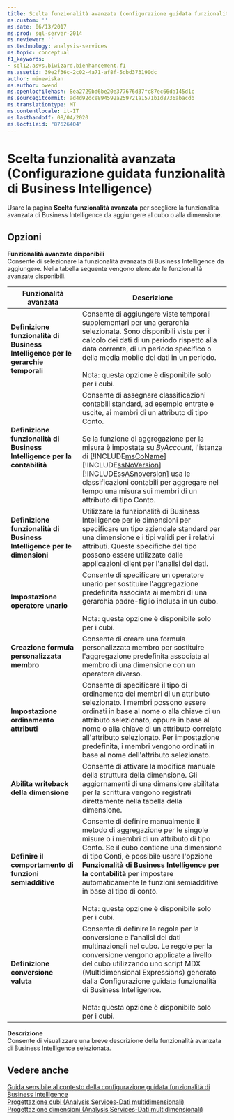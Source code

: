 ```yaml
---
title: Scelta funzionalità avanzata (configurazione guidata funzionalità di Business Intelligence) | Microsoft Docs
ms.custom: ''
ms.date: 06/13/2017
ms.prod: sql-server-2014
ms.reviewer: ''
ms.technology: analysis-services
ms.topic: conceptual
f1_keywords:
- sql12.asvs.biwizard.bienhancement.f1
ms.assetid: 39e2f36c-2c02-4a71-af8f-5dbd373190dc
author: minewiskan
ms.author: owend
ms.openlocfilehash: 8ea2729bd6be20e377676d37fc87ec66da145d1c
ms.sourcegitcommit: ad4d92dce894592a259721a1571b1d8736abacdb
ms.translationtype: MT
ms.contentlocale: it-IT
ms.lasthandoff: 08/04/2020
ms.locfileid: "87626404"
---
```

# <a name="choose-enhancement-business-intelligence-wizard"></a>Scelta funzionalità avanzata (Configurazione guidata funzionalità di Business Intelligence)
  Usare la pagina **Scelta funzionalità avanzata** per scegliere la funzionalità avanzata di Business Intelligence da aggiungere al cubo o alla dimensione.  
  
## <a name="options"></a>Opzioni  
 **Funzionalità avanzate disponibili**  
 Consente di selezionare la funzionalità avanzata di Business Intelligence da aggiungere. Nella tabella seguente vengono elencate le funzionalità avanzate disponibili.  
  
|Funzionalità avanzata|Descrizione|  
|-----------------|-----------------|  
|**Definizione funzionalità di Business Intelligence per le gerarchie temporali**|Consente di aggiungere viste temporali supplementari per una gerarchia selezionata. Sono disponibili viste per il calcolo dei dati di un periodo rispetto alla data corrente, di un periodo specifico o della media mobile dei dati in un periodo.<br /><br /> Nota: questa opzione è disponibile solo per i cubi.|  
|**Definizione funzionalità di Business Intelligence per la contabilità**|Consente di assegnare classificazioni contabili standard, ad esempio entrate e uscite, ai membri di un attributo di tipo Conto.<br /><br /> Se la funzione di aggregazione per la misura è impostata su *ByAccount*, l'istanza di [!INCLUDE[msCoName](../includes/msconame-md.md)] [!INCLUDE[ssNoVersion](../includes/ssnoversion-md.md)] [!INCLUDE[ssASnoversion](../includes/ssasnoversion-md.md)] usa le classificazioni contabili per aggregare nel tempo una misura sui membri di un attributo di tipo Conto.|  
|**Definizione funzionalità di Business Intelligence per le dimensioni**|Utilizzare la funzionalità di Business Intelligence per le dimensioni per specificare un tipo aziendale standard per una dimensione e i tipi validi per i relativi attributi. Queste specifiche del tipo possono essere utilizzate dalle applicazioni client per l'analisi dei dati.|  
|**Impostazione operatore unario**|Consente di specificare un operatore unario per sostituire l'aggregazione predefinita associata ai membri di una gerarchia padre-figlio inclusa in un cubo.<br /><br /> Nota: questa opzione è disponibile solo per i cubi.|  
|**Creazione formula personalizzata membro**|Consente di creare una formula personalizzata membro per sostituire l'aggregazione predefinita associata al membro di una dimensione con un operatore diverso.|  
|**Impostazione ordinamento attributi**|Consente di specificare il tipo di ordinamento dei membri di un attributo selezionato. I membri possono essere ordinati in base al nome o alla chiave di un attributo selezionato, oppure in base al nome o alla chiave di un attributo correlato all'attributo selezionato. Per impostazione predefinita, i membri vengono ordinati in base al nome dell'attributo selezionato.|  
|**Abilita writeback della dimensione**|Consente di attivare la modifica manuale della struttura della dimensione. Gli aggiornamenti di una dimensione abilitata per la scrittura vengono registrati direttamente nella tabella della dimensione.|  
|**Definire il comportamento di funzioni semiadditive**|Consente di definire manualmente il metodo di aggregazione per le singole misure o i membri di un attributo di tipo Conto. Se il cubo contiene una dimensione di tipo Conti, è possibile usare l'opzione **Funzionalità di Business Intelligence per la contabilità** per impostare automaticamente le funzioni semiadditive in base al tipo di conto.<br /><br /> Nota: questa opzione è disponibile solo per i cubi.|  
|**Definizione conversione valuta**|Consente di definire le regole per la conversione e l'analisi dei dati multinazionali nel cubo. Le regole per la conversione vengono applicate a livello del cubo utilizzando uno script MDX (Multidimensional Expressions) generato dalla Configurazione guidata funzionalità di Business Intelligence.<br /><br /> Nota: questa opzione è disponibile solo per i cubi.|  
  
 **Descrizione**  
 Consente di visualizzare una breve descrizione della funzionalità avanzata di Business Intelligence selezionata.  
  
## <a name="see-also"></a>Vedere anche  
 [Guida sensibile al contesto della configurazione guidata funzionalità di Business Intelligence](business-intelligence-wizard-f1-help.md)   
 [Progettazione cubi &#40;Analysis Services-Dati multidimensionali&#41;](cube-designer-analysis-services-multidimensional-data.md)   
 [Progettazione dimensioni &#40;Analysis Services-Dati multidimensionali&#41;](dimension-designer-analysis-services-multidimensional-data.md)  
  
  
